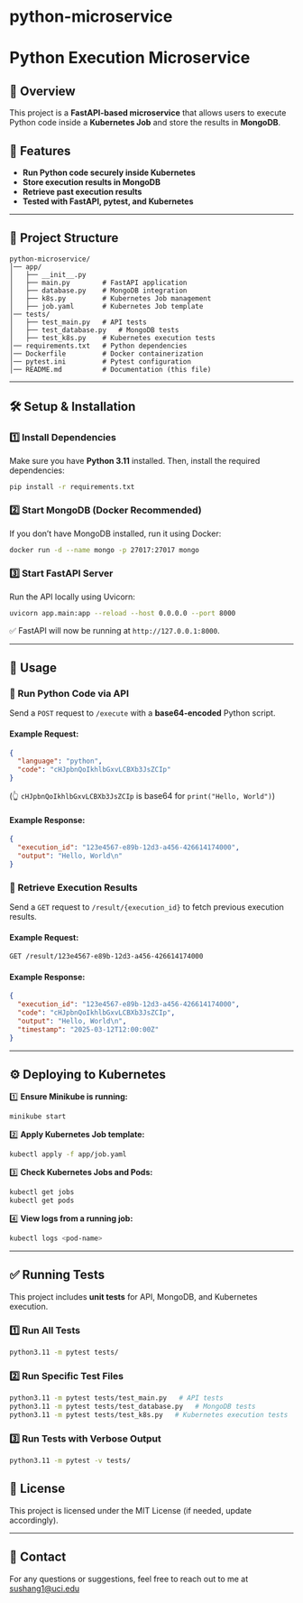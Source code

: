 # python-microservice
# Python Execution Microservice

## 📌 Overview

This project is a **FastAPI-based microservice** that allows users to execute Python code inside a **Kubernetes Job** and store the results in **MongoDB**.

## 🚀 Features

- **Run Python code securely inside Kubernetes**
- **Store execution results in MongoDB**
- **Retrieve past execution results**
- **Tested with FastAPI, pytest, and Kubernetes**

---

## 📂 Project Structure

```
python-microservice/
│── app/
│   ├── __init__.py
│   ├── main.py        # FastAPI application
│   ├── database.py    # MongoDB integration
│   ├── k8s.py         # Kubernetes Job management
│   ├── job.yaml       # Kubernetes Job template
│── tests/
│   ├── test_main.py   # API tests
│   ├── test_database.py   # MongoDB tests
│   ├── test_k8s.py    # Kubernetes execution tests
│── requirements.txt   # Python dependencies
│── Dockerfile         # Docker containerization
│── pytest.ini         # Pytest configuration
│── README.md          # Documentation (this file)
```

---

## 🛠️ Setup & Installation

### **1️⃣ Install Dependencies**

Make sure you have **Python 3.11** installed. Then, install the required dependencies:

```sh
pip install -r requirements.txt
```

### **2️⃣ Start MongoDB (Docker Recommended)**

If you don’t have MongoDB installed, run it using Docker:

```sh
docker run -d --name mongo -p 27017:27017 mongo
```

### **3️⃣ Start FastAPI Server**

Run the API locally using Uvicorn:

```sh
uvicorn app.main:app --reload --host 0.0.0.0 --port 8000
```

✅ FastAPI will now be running at `http://127.0.0.1:8000`.

---

## 📌 Usage

### **🔹 Run Python Code via API**

Send a `POST` request to `/execute` with a **base64-encoded** Python script.

#### **Example Request:**

```json
{
  "language": "python",
  "code": "cHJpbnQoIkhlbGxvLCBXb3JsZCIp"
}
```

(👆 `cHJpbnQoIkhlbGxvLCBXb3JsZCIp` is base64 for `print("Hello, World")`)

#### **Example Response:**

```json
{
  "execution_id": "123e4567-e89b-12d3-a456-426614174000",
  "output": "Hello, World\n"
}
```

### **🔹 Retrieve Execution Results**

Send a `GET` request to `/result/{execution_id}` to fetch previous execution results.

#### **Example Request:**

```sh
GET /result/123e4567-e89b-12d3-a456-426614174000
```

#### **Example Response:**

```json
{
  "execution_id": "123e4567-e89b-12d3-a456-426614174000",
  "code": "cHJpbnQoIkhlbGxvLCBXb3JsZCIp",
  "output": "Hello, World\n",
  "timestamp": "2025-03-12T12:00:00Z"
}
```

---

## ⚙️ Deploying to Kubernetes

1️⃣ **Ensure Minikube is running:**

```sh
minikube start
```

2️⃣ **Apply Kubernetes Job template:**

```sh
kubectl apply -f app/job.yaml
```

3️⃣ **Check Kubernetes Jobs and Pods:**

```sh
kubectl get jobs
kubectl get pods
```

4️⃣ **View logs from a running job:**

```sh
kubectl logs <pod-name>
```

---

## ✅ Running Tests

This project includes **unit tests** for API, MongoDB, and Kubernetes execution.

### **1️⃣ Run All Tests**

```sh
python3.11 -m pytest tests/
```

### **2️⃣ Run Specific Test Files**

```sh
python3.11 -m pytest tests/test_main.py   # API tests
python3.11 -m pytest tests/test_database.py   # MongoDB tests
python3.11 -m pytest tests/test_k8s.py   # Kubernetes execution tests
```

### **3️⃣ Run Tests with Verbose Output**

```sh
python3.11 -m pytest -v tests/
```



## 📝 License

This project is licensed under the MIT License (if needed, update accordingly).

---

## 📩 Contact

For any questions or suggestions, feel free to reach out to me at sushang1@uci.edu

